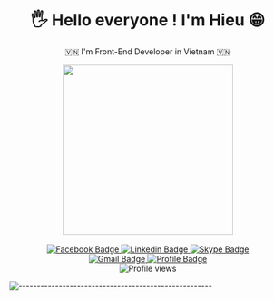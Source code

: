 <div id="header" align="center">
  <h1 align="center">🖐 Hello everyone ! I'm Hieu 😁</h1>
  <p align="center">🇻🇳 I'm Front-End Developer in Vietnam 🇻🇳</p>
  <img src="https://media.giphy.com/media/Y4ak9Ki2GZCbJxAnJD/giphy.gif" width="300"/>
</div>
&nbsp;
<div id="badges" align="center">
  <a href="https://www.facebook.com/hieu.tranminhhcm/">
    <img src="https://img.shields.io/badge/Facebook-4267B2?style=for-the-badge&logo=facebook&logoColor=white" alt="Facebook Badge"/>
  </a>
  <a href="https://www.linkedin.com/in/minh-hieu-tran-91539421a/">
    <img src="https://img.shields.io/badge/Linkedin-0A66C2?style=for-the-badge&logo=linkedin&logoColor=white" alt="Linkedin Badge"/>
  </a>
  <a href="https://join.skype.com/invite/dB0QVufhIJ29">
    <img src="https://img.shields.io/badge/Skype-009EDC?style=for-the-badge&logo=skype&logoColor=white" alt="Skype Badge"/>
  </a>
</div>

<div id="badges" align="center">
  <a href="mailto:hieu.tranminhhcm@gmail.com">
    <img src="https://img.shields.io/badge/Gmail-EA4335?style=for-the-badge&logo=gmail&logoColor=white" alt="Gmail Badge"/>
  </a>
  <a href="https://hieutranminh.github.io/">
    <img src="https://img.shields.io/badge/Profile-02b875?style=for-the-badge&logo=personio&logoColor=white" alt="Profile Badge"/>
  </a>
</div>

<div id="badges" align="center">
   <img src="https://komarev.com/ghpvc/?username=hieutranminh&style=for-the-badge&color=ffbc00" alt="Profile views"/>
</div>

&nbsp;
![-----------------------------------------------------](https://via.placeholder.com/1200x4/80eec0/80eec0.png)
